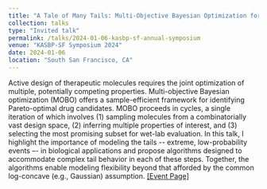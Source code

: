 ```yaml
---
title: "A Tale of Many Tails: Multi-Objective Bayesian Optimization for Molecular Design"
collection: talks
type: "Invited talk"
permalink: /talks/2024-01-06-kasbp-sf-annual-symposium
venue: "KASBP-SF Symposium 2024"
date: 2024-01-06
location: "South San Francisco, CA"
---
```


Active design of therapeutic molecules requires the joint optimization of multiple, potentially competing properties. Multi-objective Bayesian optimization (MOBO) offers a sample-efficient framework for identifying Pareto-optimal drug candidates. MOBO proceeds in cycles, a single iteration of which involves (1) sampling molecules from a combinatorially vast design space, (2) inferring multiple properties of interest, and (3) selecting the most promising subset for wet-lab evaluation. In this talk, I highlight the importance of modeling the tails -- extreme, low-probability events –- in biological applications and propose algorithms designed to accommodate complex tail behavior in each of these steps. Together, the algorithms enable modeling flexibility beyond that afforded by the common log-concave (e.g., Gaussian) assumption. [[Event Page]](https://www.kasbpsf.org/event-details/kasbp-sf-symposium-2024-2)

